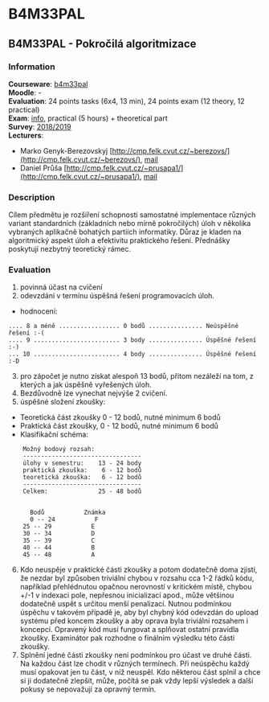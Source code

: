 # B4M33PAL

## B4M33PAL - Pokročilá algoritmizace

### Information

**Courseware**: [b4m33pal](https://cw.fel.cvut.cz/old/courses/b4m33pal/start)\
**Moodle**: -\
**Evaluation**: 24 points tasks (6x4, 13 min), 24 points exam (12 theory, 12 practical)\
**Exam**: [info](https://cw.fel.cvut.cz/old/courses/b4m33pal/zkouska), practical (5 hours) + theoretical part\
**Survey**: [2018/2019](https://www.fel.cvut.cz/cz/anketa/archiv/anketa.B181/courses/B4M33PAL/index.html)\
**Lecturers**:

- Marko Genyk-Berezovskyj [http://cmp.felk.cvut.cz/~berezovs/](http://cmp.felk.cvut.cz/~berezovs/), [mail](mailto:berezovs@fel.cvut.cz)
- Daniel Průša [http://cmp.felk.cvut.cz/~prusapa1/](http://cmp.felk.cvut.cz/~prusapa1/), [mail](mailto:prusapa1@cmp.felk.cvut.cz)

### Description

Cílem předmětu je rozšíření schopnosti samostatné implementace různých variant standardních (základních nebo mírně pokročilých) úloh v několika vybraných aplikačně bohatých partiích informatiky.
Důraz je kladen na algoritmický aspekt úloh a efektivitu praktického řešení.
Přednášky poskytují nezbytný teoretický rámec.

### Evaluation

1. povinná účast na cvičení
2. odevzdání v termínu úspěšná řešení programovacích úloh.
  * hodnocení:

  ```
  .... 8 a méně ................. 0 bodů ............... Neúspěšné řešení :-(
  .... 9 ........................ 3 body ............... Úspěšné řešení :-)
  ... 10 ........................ 4 body ............... Úspěšné řešení :-D
  ```

3. pro zápočet je nutno získat alespoň 13 bodů, přitom nezáleží na tom, z kterých a jak úspěšně vyřešených úloh.
4. Bezdůvodně lze vynechat nejvýše 2 cvičení.
5. úspěšné složení zkoušky:
  * Teoretická část zkoušky 0 - 12 bodů, nutné minimum 6 bodů
  * Praktická část zkoušky, 0 - 12 bodů, nutné minimum 6 bodů
  * Klasifikační schéma:

```
    Možný bodový rozsah:
    ---------------------------------
    úlohy v semestru:    13 - 24 body
    praktická zkouška:    6 - 12 bodů
    teoretická zkouška:   6 - 12 bodů
    ---------------------------------
    Celkem:              25 - 48 bodů


      Bodů           Známka
      0 -- 24           F
    25 -- 29           E
    30 -- 34           D
    35 -- 39           C
    40 -- 44           B
    45 -- 48           A
```

6. Kdo neuspěje v praktické části zkoušky a potom dodatečně doma zjistí, že nezdar byl způsoben triviální chybou v rozsahu cca 1-2 řádků kódu, například přehlédnutou opačnou nerovností v kritickém místě, chybou +/-1 v indexaci pole, nepřesnou inicializací apod., může většinou dodatečně uspět s určitou menší penalizací. Nutnou podmínkou úspěchu v takovém případě je, aby byl chybný kód odevzdán do upload systému před koncem zkoušky a aby oprava byla triviální rozsahem i koncepcí. Opravený kód musí fungovat a splňovat ostatní pravidla zkoušky. Examinátor pak rozhodne o finálním výsledku této části zkoušky.
7. Splnění jedné části zkoušky není podmínkou pro účast ve druhé části. Na každou část lze chodit v různých termínech. Při neúspěchu každý musí opakovat jen tu část, v níž neuspěl. Kdo některou část splnil a chce si ji dodatečně zlepšit, může, počítá se pak vždy lepší výsledek a další pokusy se nepovažují za opravný termín.
